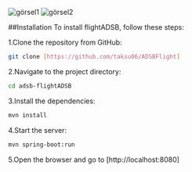 ![görsel1](https://github.com/taksu06/ADSBFlight/assets/139376701/96b8601c-6335-480b-84aa-d05bd7011f1b)
![görsel2](https://github.com/taksu06/ADSBFlight/assets/139376701/80bd629c-ebcd-4c76-beac-10c9820ad942)

##Installation
To install flightADSB, follow these steps:

1.Clone the repository from GitHub:
```bash
git clone [https://github.com/taksu06/ADSBFlight]
```
2.Navigate to the project directory:
```bash
cd adsb-flightADSB
```
3.Install the dependencies:
```bash
mvn install
```
4.Start the server:
```bash
mvn spring-boot:run
```
5.Open the browser and go to [http://localhost:8080]
